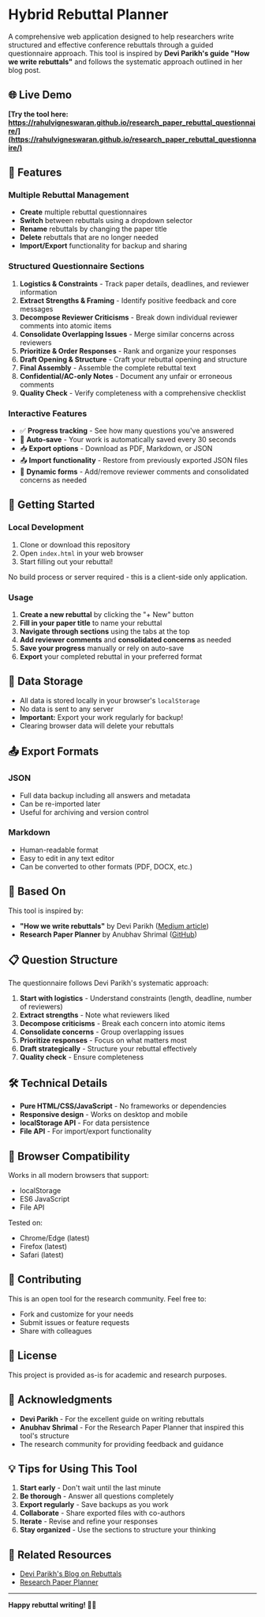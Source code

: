 # Hybrid Rebuttal Planner

A comprehensive web application designed to help researchers write structured and effective conference rebuttals through a guided questionnaire approach. This tool is inspired by **Devi Parikh's guide "How we write rebuttals"** and follows the systematic approach outlined in her blog post.

## 🌐 Live Demo

**[Try the tool here: https://rahulvigneswaran.github.io/research_paper_rebuttal_questionnaire/](https://rahulvigneswaran.github.io/research_paper_rebuttal_questionnaire/)**

## 🌟 Features

### Multiple Rebuttal Management
- **Create** multiple rebuttal questionnaires
- **Switch** between rebuttals using a dropdown selector
- **Rename** rebuttals by changing the paper title
- **Delete** rebuttals that are no longer needed
- **Import/Export** functionality for backup and sharing

### Structured Questionnaire Sections

1. **Logistics & Constraints** - Track paper details, deadlines, and reviewer information
2. **Extract Strengths & Framing** - Identify positive feedback and core messages
3. **Decompose Reviewer Criticisms** - Break down individual reviewer comments into atomic items
4. **Consolidate Overlapping Issues** - Merge similar concerns across reviewers
5. **Prioritize & Order Responses** - Rank and organize your responses
6. **Draft Opening & Structure** - Craft your rebuttal opening and structure
7. **Final Assembly** - Assemble the complete rebuttal text
8. **Confidential/AC-only Notes** - Document any unfair or erroneous comments
9. **Quality Check** - Verify completeness with a comprehensive checklist

### Interactive Features
- ✅ **Progress tracking** - See how many questions you've answered
- 💾 **Auto-save** - Your work is automatically saved every 30 seconds
- 📥 **Export options** - Download as PDF, Markdown, or JSON
- 📤 **Import functionality** - Restore from previously exported JSON files
- 🔄 **Dynamic forms** - Add/remove reviewer comments and consolidated concerns as needed

## 🚀 Getting Started

### Local Development

1. Clone or download this repository
2. Open `index.html` in your web browser
3. Start filling out your rebuttal!

No build process or server required - this is a client-side only application.

### Usage

1. **Create a new rebuttal** by clicking the "+ New" button
2. **Fill in your paper title** to name your rebuttal
3. **Navigate through sections** using the tabs at the top
4. **Add reviewer comments** and **consolidated concerns** as needed
5. **Save your progress** manually or rely on auto-save
6. **Export** your completed rebuttal in your preferred format

## 💾 Data Storage

- All data is stored locally in your browser's `localStorage`
- No data is sent to any server
- **Important:** Export your work regularly for backup!
- Clearing browser data will delete your rebuttals

## 📤 Export Formats

### JSON
- Full data backup including all answers and metadata
- Can be re-imported later
- Useful for archiving and version control

### Markdown
- Human-readable format
- Easy to edit in any text editor
- Can be converted to other formats (PDF, DOCX, etc.)

## 🎯 Based On

This tool is inspired by:
- **"How we write rebuttals"** by Devi Parikh ([Medium article](https://deviparikh.medium.com/how-we-write-rebuttals-dc84742fece1))
- **Research Paper Planner** by Anubhav Shrimal ([GitHub](https://github.com/anubhavshrimal/research-paper-planner))

## 📋 Question Structure

The questionnaire follows Devi Parikh's systematic approach:

1. **Start with logistics** - Understand constraints (length, deadline, number of reviewers)
2. **Extract strengths** - Note what reviewers liked
3. **Decompose criticisms** - Break each concern into atomic items
4. **Consolidate concerns** - Group overlapping issues
5. **Prioritize responses** - Focus on what matters most
6. **Draft strategically** - Structure your rebuttal effectively
7. **Quality check** - Ensure completeness

## 🛠️ Technical Details

- **Pure HTML/CSS/JavaScript** - No frameworks or dependencies
- **Responsive design** - Works on desktop and mobile
- **localStorage API** - For data persistence
- **File API** - For import/export functionality

## 📱 Browser Compatibility

Works in all modern browsers that support:
- localStorage
- ES6 JavaScript
- File API

Tested on:
- Chrome/Edge (latest)
- Firefox (latest)
- Safari (latest)

## 🤝 Contributing

This is an open tool for the research community. Feel free to:
- Fork and customize for your needs
- Submit issues or feature requests
- Share with colleagues

## 📄 License

This project is provided as-is for academic and research purposes.

## 🙏 Acknowledgments

- **Devi Parikh** - For the excellent guide on writing rebuttals
- **Anubhav Shrimal** - For the Research Paper Planner that inspired this tool's structure
- The research community for providing feedback and guidance

## 💡 Tips for Using This Tool

1. **Start early** - Don't wait until the last minute
2. **Be thorough** - Answer all questions completely
3. **Export regularly** - Save backups as you work
4. **Collaborate** - Share exported files with co-authors
5. **Iterate** - Revise and refine your responses
6. **Stay organized** - Use the sections to structure your thinking

## 🔗 Related Resources

- [Devi Parikh's Blog on Rebuttals](https://deviparikh.medium.com/how-we-write-rebuttals-dc84742fece1)
- [Research Paper Planner](https://anubhavshrimal.github.io/research-paper-planner/)

---

**Happy rebuttal writing! 📝✨**
